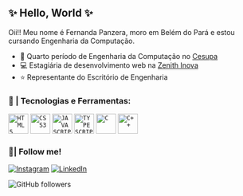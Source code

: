 ## ✨ Hello, World ✨

Oii!! Meu nome é Fernanda Panzera, moro em Belém do Pará e estou cursando Engenharia da Computação.

- 📖 Quarto período de Engenharia da Computação no [Cesupa](https://www.cesupa.br)
- 💻 Estagiária de desenvolvimento web na [Zenith Inova](https://zenithinova.com.br)
- ⭐ Representante do Escritório de Engenharia 


### 🔧 | Tecnologias e Ferramentas: 
<code><img width="40px" src="https://cdn.jsdelivr.net/gh/devicons/devicon/icons/html5/html5-original-wordmark.svg" title="HTML5"/></code>
<code><img width="40px" src="https://cdn.jsdelivr.net/gh/devicons/devicon/icons/css3/css3-original-wordmark.svg" title="CSS3"/></code> 
<code><img width="40px" src="https://cdn.jsdelivr.net/gh/devicons/devicon/icons/javascript/javascript-original.svg" title="JAVASCRIPT"/></code>
<code><img width="40px" src="https://cdn.jsdelivr.net/gh/devicons/devicon/icons/typescript/typescript-original.svg" title="TYPESCRIPT"/></code>
<code><img width="40px" src="https://cdn.jsdelivr.net/gh/devicons/devicon/icons/c/c-original.svg" title="C"/></code>
<code><img width="40px" src="https://cdn.jsdelivr.net/gh/devicons/devicon/icons/cplusplus/cplusplus-original.svg" title="C++"/></code>

### 📱| Follow me!

[![Instagram](https://img.shields.io/badge/-Instagram-E4405F?style=flat-square&logo=instagram&logoColor=white)](https://www.instagram.com/nanda_panzera/)
[![LinkedIn](https://img.shields.io/badge/-LinkedIn-0077B5?style=flat-square&logo=linkedin&logoColor=white)](https://www.linkedin.com/in/fernandapanzera/)

![GitHub followers](https://img.shields.io/github/followers/nandapanzera?label=Follow&style=social)
